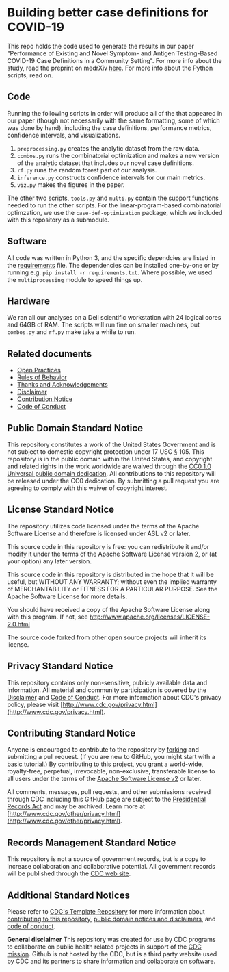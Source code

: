 
# Building better case definitions for COVID-19
This repo holds the code used to generate the results in our paper "Performance of Existing and Novel Symptom- and Antigen Testing-Based COVID-19 Case Definitions in a Community Setting". For more info about the study, read the preprint on medrXiv [here](https://doi.org/10.1101/2022.05.10.22274914). For more info about the Python scripts, read on.

## Code
Running the following scripts in order will produce all of the that appeared in our paper (though not necessarily with the same formatting, some of which was done by hand), including the case definitions, performance metrics, confidence intervals, and visualizations. 

1. `preprocessing.py` creates the analytic dataset from the raw data.
2. `combos.py` runs the combinatorial optimization and makes a new version of the analytic dataset that includes our novel case definitions.
3. `rf.py` runs the random forest part of our analysis.
4. `inference.py` constructs confidence intervals for our main metrics.
5. `viz.py` makes the figures in the paper.

The other two scripts, `tools.py` and `multi.py` contain the support functions needed to run the other scripts. For the linear-program-based combinatorial optimzation, we use the `case-def-optimization` package, which we included with this repository as a submodule.

## Software
All code was written in Python 3, and the specific dependcies are listed in the [requirements](requirements.txt.) file. The dependencies can be installed one-by-one or by running e.g. `pip install -r requirements.txt`. Where possible, we used the `multiprocessing` module to speed things up.

## Hardware
We ran all our analyses on a Dell scientific workstation with 24 logical cores and 64GB of RAM. The scripts will run fine on smaller machines, but `combos.py` and `rf.py` make take a while to run.

## Related documents

* [Open Practices](doc/open_practices.md)
* [Rules of Behavior](doc/rules_of_behavior.md)
* [Thanks and Acknowledgements](doc/thanks.md)
* [Disclaimer](doc/DISCLAIMER.md)
* [Contribution Notice](doc/CONTRIBUTING.md)
* [Code of Conduct](doc/code-of-conduct.md)

## Public Domain Standard Notice
This repository constitutes a work of the United States Government and is not
subject to domestic copyright protection under 17 USC § 105. This repository is in
the public domain within the United States, and copyright and related rights in
the work worldwide are waived through the [CC0 1.0 Universal public domain dedication](https://creativecommons.org/publicdomain/zero/1.0/).
All contributions to this repository will be released under the CC0 dedication. By
submitting a pull request you are agreeing to comply with this waiver of
copyright interest.

## License Standard Notice
The repository utilizes code licensed under the terms of the Apache Software
License and therefore is licensed under ASL v2 or later.

This source code in this repository is free: you can redistribute it and/or modify it under
the terms of the Apache Software License version 2, or (at your option) any
later version.

This source code in this repository is distributed in the hope that it will be useful, but WITHOUT ANY
WARRANTY; without even the implied warranty of MERCHANTABILITY or FITNESS FOR A
PARTICULAR PURPOSE. See the Apache Software License for more details.

You should have received a copy of the Apache Software License along with this
program. If not, see http://www.apache.org/licenses/LICENSE-2.0.html

The source code forked from other open source projects will inherit its license.

## Privacy Standard Notice
This repository contains only non-sensitive, publicly available data and
information. All material and community participation is covered by the
[Disclaimer](doc/DISCLAIMER.md)
and [Code of Conduct](doc/code-of-conduct.md).
For more information about CDC's privacy policy, please visit [http://www.cdc.gov/privacy.html](http://www.cdc.gov/privacy.html).

## Contributing Standard Notice
Anyone is encouraged to contribute to the repository by [forking](https://help.github.com/articles/fork-a-repo)
and submitting a pull request. (If you are new to GitHub, you might start with a
[basic tutorial](https://help.github.com/articles/set-up-git).) By contributing
to this project, you grant a world-wide, royalty-free, perpetual, irrevocable,
non-exclusive, transferable license to all users under the terms of the
[Apache Software License v2](http://www.apache.org/licenses/LICENSE-2.0.html) or
later.

All comments, messages, pull requests, and other submissions received through
CDC including this GitHub page are subject to the [Presidential Records Act](http://www.archives.gov/about/laws/presidential-records.html)
and may be archived. Learn more at [http://www.cdc.gov/other/privacy.html](http://www.cdc.gov/other/privacy.html).

## Records Management Standard Notice
This repository is not a source of government records, but is a copy to increase
collaboration and collaborative potential. All government records will be
published through the [CDC web site](http://www.cdc.gov).

## Additional Standard Notices
Please refer to [CDC's Template Repository](https://github.com/CDCgov/template)
for more information about [contributing to this repository](https://github.com/CDCgov/template/blob/master/CONTRIBUTING.md),
[public domain notices and disclaimers](https://github.com/CDCgov/template/blob/master/DISCLAIMER.md),
and [code of conduct](https://github.com/CDCgov/template/blob/master/code-of-conduct.md).


**General disclaimer** This repository was created for use by CDC programs to collaborate on public health related projects in support of the [CDC mission](https://www.cdc.gov/about/organization/mission.htm).  Github is not hosted by the CDC, but is a third party website used by CDC and its partners to share information and collaborate on software.

